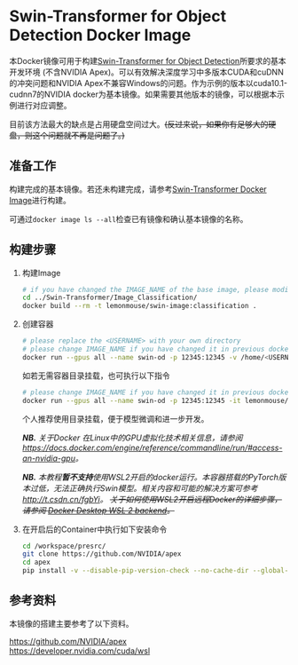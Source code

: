 # Swin-Transformer for Object Detection Docker Image

本Docker镜像可用于构建[Swin-Transformer for Object Detection](https://github.com/microsoft/Swin-Transformer/blob/main/get_started.md)所要求的基本开发环境 (不含NVIDIA Apex)。可以有效解决深度学习中多版本CUDA和cuDNN的冲突问题和NVIDIA Apex不兼容Windows的问题。作为示例的版本以cuda10.1-cudnn7的NVIDIA docker为基本镜像。如果需要其他版本的镜像，可以根据本示例进行对应调整。

目前该方法最大的缺点是占用硬盘空间过大。~~(反过来说，如果你有足够大的硬盘，则这个问题就不再是问题了。)~~

## 准备工作
构建完成的基本镜像。若还未构建完成，请参考[Swin-Transformer Docker Image](../README.md)进行构建。

可通过`docker image ls --all`检查已有镜像和确认基本镜像的名称。

## 构建步骤
1. 构建Image
    ```bash
    # if you have changed the IMAGE_NAME of the base image, please modify FROM <IMAGE_NAME> in Dockerfile BEFORE execute following bash commands
    cd ../Swin-Transformer/Image_Classification/
    docker build --rm -t lemonmouse/swin-image:classification .
    ```

2. 创建容器
    ```bash
    # please replace the <USERNAME> with your own directory
    # please change IMAGE_NAME if you have changed it in previous docker build
    docker run --gpus all --name swin-od -p 12345:12345 -v /home/<USERNAME>/share/:/workspace/share/ -it lemonmouse/swin-image:classification
    ```
    如若无需容器目录挂载，也可执行以下指令
    ```bash
    # please change IMAGE_NAME if you have changed it in previous docker build
    docker run --gpus all --name swin-od -p 12345:12345 -it lemonmouse/swin-image:classification
    ```
    个人推荐使用目录挂载，便于模型微调和进一步开发。

    _**NB.** 关于Docker 在Linux中的GPU虚拟化技术相关信息，请参阅<https://docs.docker.com/engine/reference/commandline/run/#access-an-nvidia-gpu>。_
    
    _**NB.** 本教程**暂不支持**使用WSL2开启的docker运行。本容器搭载的PyTorch版本过低，无法正确执行Swin模型。相关内容和可能的解决方案可参考<http://t.csdn.cn/fgbYi>。 ~~关于如何使用WSL2开启远程Docker的详细步骤，请参阅 [Docker Desktop WSL 2 backend](https://docs.docker.com/desktop/windows/wsl/)。~~_

3. 在开启后的Container中执行如下安装命令
    ```bash
    cd /workspace/presrc/
    git clone https://github.com/NVIDIA/apex
    cd apex
    pip install -v --disable-pip-version-check --no-cache-dir --global-option="--cpp_ext" --global-option="--cuda_ext" ./
    ```

## 参考资料
本镜像的搭建主要参考了以下资料。

<https://github.com/NVIDIA/apex>  
<https://developer.nvidia.com/cuda/wsl>